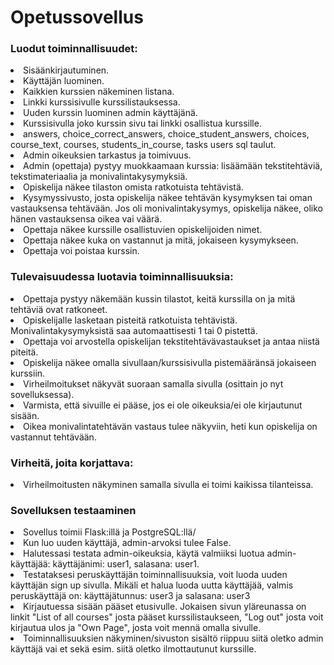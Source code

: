 <h1>Opetussovellus</h1>


<h3>Luodut toiminnallisuudet:</h3>
<li>Sisäänkirjautuminen.</li>
<li>Käyttäjän luominen.</li>
<li>Kaikkien kurssien näkeminen listana.</li>
<li>Linkki kurssisivulle kurssilistauksessa.</li>
<li>Uuden kurssin luominen admin käyttäjänä.</li>
<li>Kurssisivulla joko kurssin sivu tai linkki osallistua kurssille.</li>
<li>answers, choice_correct_answers, choice_student_answers, choices, course_text, courses, students_in_course, tasks users sql taulut.</li>
<li>Admin oikeuksien tarkastus ja toimivuus.</li>
<li>Admin (opettaja) pystyy muokkaamaan kurssia: lisäämään tekstitehtäviä, tekstimateriaalia ja monivalintakysymyksiä.</li>
<li>Opiskelija näkee tilaston omista ratkotuista tehtävistä.</li>
<li>Kysymyssivusto, josta opiskelija näkee tehtävän kysymyksen tai oman vastauksensa tehtävään. Jos oli monivalintakysymys, opiskelija näkee, oliko hänen vastauksensa oikea vai väärä.</li>
<li>Opettaja näkee kurssille osallistuvien opiskelijoiden nimet.</li>
<li>Opettaja näkee kuka on vastannut ja mitä, jokaiseen kysymykseen.</li>
<li>Opettaja voi poistaa kurssin.</li>
 

<h3>Tulevaisuudessa luotavia toiminnallisuuksia:</h3>
<li>Opettaja pystyy näkemään kussin tilastot, keitä kurssilla on ja mitä tehtäviä ovat ratkoneet.</li>
<li>Opiskelijalle lasketaan pisteitä ratkotuista tehtävistä. Monivalintakysymyksistä saa automaattisesti 1 tai 0 pistettä.</li>
<li>Opettaja voi arvostella opiskelijan tekstitehtävävastaukset ja antaa niistä piteitä.</li>
<li>Opiskelija näkee omalla sivullaan/kurssisivulla pistemääränsä jokaiseen kurssiin.</li>
<li>Virheilmoitukset näkyvät suoraan samalla sivulla (osittain jo nyt sovelluksessa).</li>
<li>Varmista, että sivuille ei pääse, jos ei ole oikeuksia/ei ole kirjautunut sisään.</li>
<li>Oikea monivalintatehtävän vastaus tulee näkyviin, heti kun opiskelija on vastannut tehtävään.</li>


<h3>Virheitä, joita korjattava:</h3>
<li>Virheilmoitusten näkyminen samalla sivulla ei toimi kaikissa tilanteissa.</li>


<h3>Sovelluksen testaaminen</h3>
<li>Sovellus toimii Flask:illä ja PostgreSQL:llä/</li>
<li>Kun luo uuden käyttäjä, admin-arvoksi tulee False.
<li>Halutessasi testata admin-oikeuksia, käytä valmiiksi luotua admin-käyttäjää: käyttäjänimi: user1, salasana: user1. </li>
<li>Testataksesi peruskäyttäjän toiminnallisuuksia, voit luoda uuden käyttäjän sign up sivulla. Mikäli et halua luoda uutta käyttäjää, valmis peruskäyttäjä on: käyttäjätunnus: user3 ja salasana: user3</li>
<li>Kirjautuessa sisään pääset etusivulle. Jokaisen sivun yläreunassa on linkit "List of all courses" josta pääset kurssilistaukseen, "Log out" josta voit kirjautua ulos ja "Own Page", josta voit mennä omalla sivulle.</li>
<li>Toiminnallisuuksien näkyminen/sivuston sisältö riippuu siitä oletko admin käyttäjä vai et sekä esim. siitä oletko ilmottautunut kurssille. </li>
